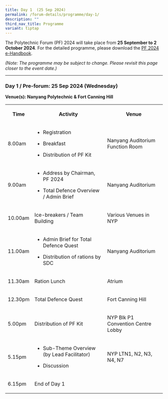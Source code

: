 ```yaml
---
title: Day 1  (25 Sep 2024)
permalink: /forum-details/programme/day-1/
description: ""
third_nav_title: Programme
variant: tiptap
---
```

<p>The Polytechnic Forum (PF) 2024 will take place from <strong>25 September to 2 October 2024</strong>.
For the detailed programme, please download the <a href="/files/2024/pf2024_e-handbook.pdf" rel="noopener nofollow" target="_blank">PF 2024 e-Handbook</a>.</p>
<p><em>(Note: The programme may be subject to change. Please revisit this page closer to the event date.)</em>
</p>
<hr>
<h3><strong>Day 1 / Pre-forum: 25 Sep 2024 (Wednesday)</strong></h3>
<p><strong>Venue(s): Nanyang Polytechnic &amp; Fort Canning Hill</strong>
</p>
<table style="minWidth: 75px">
<colgroup>
<col>
<col>
<col>
</colgroup>
<tbody>
<tr>
<th rowspan="1" colspan="1">
<p>Time</p>
</th>
<th rowspan="1" colspan="1">
<p>Activity</p>
</th>
<th rowspan="1" colspan="1">
<p>Venue</p>
</th>
</tr>
<tr>
<td rowspan="1" colspan="1">
<p>8.00am</p>
</td>
<td rowspan="1" colspan="1">
<ul data-tight="true" class="tight">
<li>
<p>Registration</p>
</li>
<li>
<p>Breakfast</p>
</li>
<li>
<p>Distribution of PF Kit</p>
</li>
</ul>
</td>
<td rowspan="1" colspan="1">
<p>Nanyang Auditorium Function Room</p>
</td>
</tr>
<tr>
<td rowspan="1" colspan="1">
<p>9.00am</p>
</td>
<td rowspan="1" colspan="1">
<ul data-tight="true" class="tight">
<li>
<p>Address by Chairman, PF 2024</p>
</li>
<li>
<p>Total Defence Overview / Admin Brief</p>
</li>
</ul>
</td>
<td rowspan="1" colspan="1">
<p>Nanyang Auditorium</p>
</td>
</tr>
<tr>
<td rowspan="1" colspan="1">
<p>10.00am</p>
</td>
<td rowspan="1" colspan="1">
<p>Ice-breakers / Team Building</p>
</td>
<td rowspan="1" colspan="1">
<p>Various Venues in NYP</p>
</td>
</tr>
<tr>
<td rowspan="1" colspan="1">
<p>11.00am</p>
</td>
<td rowspan="1" colspan="1">
<ul data-tight="true" class="tight">
<li>
<p>Admin Brief for Total Defence Quest</p>
</li>
<li>
<p>Distribution of rations by SDC</p>
</li>
</ul>
</td>
<td rowspan="1" colspan="1">
<p>Nanyang Auditorium</p>
</td>
</tr>
<tr>
<td rowspan="1" colspan="1">
<p>11.30am</p>
</td>
<td rowspan="1" colspan="1">
<p>Ration Lunch</p>
</td>
<td rowspan="1" colspan="1">
<p>Atrium</p>
</td>
</tr>
<tr>
<td rowspan="1" colspan="1">
<p>12.30pm</p>
</td>
<td rowspan="1" colspan="1">
<p>Total Defence Quest</p>
</td>
<td rowspan="1" colspan="1">
<p>Fort Canning Hill</p>
</td>
</tr>
<tr>
<td rowspan="1" colspan="1">
<p>5.00pm</p>
</td>
<td rowspan="1" colspan="1">
<p>Distribution of PF Kit</p>
</td>
<td rowspan="1" colspan="1">
<p>NYP Blk P1 Convention Centre Lobby</p>
</td>
</tr>
<tr>
<td rowspan="1" colspan="1">
<p>5.15pm</p>
</td>
<td rowspan="1" colspan="1">
<ul data-tight="true" class="tight">
<li>
<p>Sub-Theme Overview (by Lead Facilitator)</p>
</li>
<li>
<p>Discussion</p>
</li>
</ul>
</td>
<td rowspan="1" colspan="1">
<p>NYP LTN1, N2, N3, N4, N7</p>
</td>
</tr>
<tr>
<td rowspan="1" colspan="1">
<p>6.15pm</p>
</td>
<td rowspan="1" colspan="1">
<p>End of Day 1</p>
</td>
<td rowspan="1" colspan="1">
<p></p>
</td>
</tr>
</tbody>
</table>
<p></p>